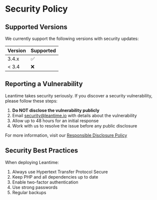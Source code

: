 # Security Policy

## Supported Versions

We currently support the following versions with security updates:

| Version | Supported          |
| ------- | ------------------ |
| 3.4.x   | :white_check_mark: |
| < 3.4   | :x:                |

## Reporting a Vulnerability

Leantime takes security seriously. If you discover a security vulnerability, please follow these steps:

1. **Do NOT disclose the vulnerability publicly**
2. Email security@leantime.io with details about the vulnerability
3. Allow up to 48 hours for an initial response
4. Work with us to resolve the issue before any public disclosure

For more information, visit our [Responsible Disclosure Policy](https://leantime.io/responsible-disclosure-policy/)

## Security Best Practices

When deploying Leantime:
1. Always use Hypertext Transfer Protocol Secure
2. Keep PHP and all dependencies up to date
3. Enable two-factor authentication
4. Use strong passwords
5. Regular backups
